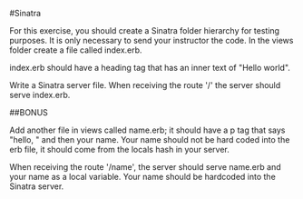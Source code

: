 #Sinatra

For this exercise, you should create a Sinatra folder hierarchy for testing purposes. It is only necessary to send your instructor the code. In the views folder create a file called index.erb.

index.erb should have a heading tag that has an inner text of "Hello world".

Write a Sinatra server file. When receiving the route '/' the server should serve index.erb.

##BONUS

Add another file in views called name.erb; it should have a p tag that says "hello, " and then your name. Your name should not be hard coded into the erb file, it should come from the locals hash in your server.

When receiving the route '/name', the server should serve name.erb and your name as a local variable. Your name should be hardcoded into the Sinatra server.
